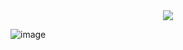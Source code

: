 <div align="center">
  <img src="https://github.com/gyuchancode/assets/blob/main/name_tag.png" />
</div>

![image](https://github.com/user-attachments/assets/f658c756-8c61-48d2-b34a-4161257b85da)


<!--
**gyuchancode/gyuchancode** is a ✨ _special_ ✨ repository because its `README.md` (this file) appears on your GitHub profile.

Here are some ideas to get you started:

- 🔭 I’m currently working on ...
- 🌱 I’m currently learning ...
- 👯 I’m looking to collaborate on ...
- 🤔 I’m looking for help with ...
- 💬 Ask me about ...
- 📫 How to reach me: ...
- 😄 Pronouns: ...
- ⚡ Fun fact: ...
-->
